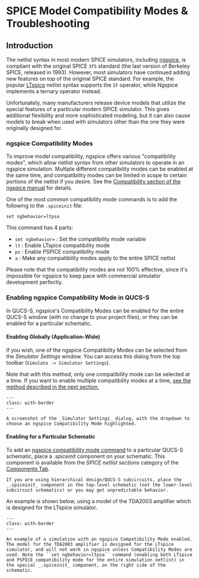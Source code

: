# SPICE Model Compatibility Modes & Troubleshooting

## Introduction

The netlist syntax in most modern SPICE simulators, including [ngspice](https://ngspice.sourceforge.io), is compliant with the original SPICE ``3f5`` standard (the last version of Berkeley SPICE, released in 1993). However, most simulators have continued adding new features on top of the original SPICE standard. For example, the popular [LTspice](https://www.analog.com/en/resources/design-tools-and-calculators/ltspice-simulator.html) netlist syntax supports the ``IF`` operator, while Ngspice implements a ternary operator instead.

Unfortunately, many manufacturers release device models that utilize the special features of a particular modern SPICE simulator. This gives additional flexibility and more sophisticated modeling, but it can also cause models to break when used with simulators other than the one they were originally designed for.

### ngspice Compatibility Modes

To improve model compatibility, ngspice offers various "compatibility modes", which allow netlist syntax from other simulators to operate in an ngspice simulation. Multiple different compatibility modes can be enabled at the same time, and compatibility modes can be limited in scope to certain portions of the netlist if you desire. See the [Compatibility section of the ngspice manual](https://ngspice.sourceforge.io/docs/ngspice-html-manual/manual.xhtml#magicparlabel-24363) for details.

One of the most common compatibility mode commands is to add the following to the ``.spiceinit`` file:

```text
set ngbehavior=ltpsa
```

This command has 4 parts:
* ``set ngbehavior=`` : Set the compatibility mode variable
* ``lt`` : Enable LTspice compatibility mode
* ``ps`` : Enable PSPICE compatibility mode
* ``a`` : Make any compatibility modes apply to the entire SPICE netlist

Please note that the compatibility modes are not 100% effective, since it's impossible for ngspice to keep pace with commercial simulator development perfectly.

### Enabling ngspice Compatibility Mode in QUCS-S

In QUCS-S, ngspice's Compatibility Modes can be enabled for the entire QUCS-S window (with no change to your project files), or they can be enabled for a particular schematic.

#### Enabling Globally (Application-Wide)

If you wish, one of the ngspice Compatibility Modes can be selected from the _Simulator Settings_ window. You can access this dialog from the top toolbar (``Simulate -> Simulator Settings``).

Note that with this method, only one compatibility mode can be selected at a time. If you want to enable multiple compatibility modes at a time, [see the method described in the next section.](#enabling-for-a-particular-schematic)

```{figure} /subckts-and-ext-models/images/spice-compatibility-global-enable.png
---
class: with-border
---

A screenshot of the _Simulator Settings_ dialog, with the dropdown to choose an ngspice Compatibility Mode highlighted.
```

#### Enabling for a Particular Schematic

To add an [ngspice compatibility mode command](#ngspice-compatibility-modes) to a particular QUCS-S schematic, place a _.spiceinit_ component on your schematic. This component is available from the _SPICE netlist sections_ category of the [Components Tab](/overview/interface-overview.md#components-tab).

```{warning}
If you are using hierarchical design/QUCS-S subcircuits, place the _.spiceinit_ component in the top-level schematic (not the lower-level subcircuit schematics) or you may get unpredictable behavior.
```

An example is shown below, using a model of the TDA2003 amplifier which is designed for the LTspice simulator.

```{figure} /subckts-and-ext-models/images/spice-compatibility-example.png
---
class: with-border
---

An example of a simulation with an ngspice Compatibility Mode enabled. The model for the TDA2003 amplifier is designed for the LTspice simulator, and will not work in ngspice unless Compatibility Modes are used. Note the ``set ngbehavior=ltpsa`` command (enabling both LTspice and PSPICE compatibility mode for the entire simulation netlist) in the special _.spiceinit_ component, on the right side of the schematic.
```
